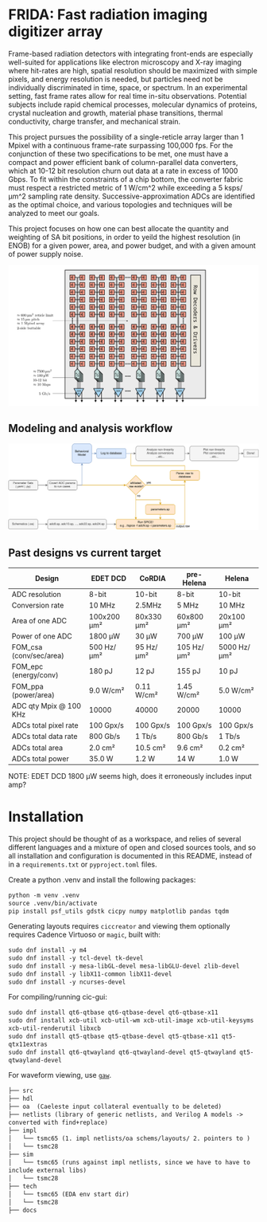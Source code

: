 # FRIDA: Fast radiation imaging digitizer array

Frame-based radiation detectors with integrating front-ends are especially well-suited for applications like electron microscopy and X-ray imaging where hit-rates are high, spatial resolution should be maximized with simple pixels, and energy resolution is needed, but particles need not be individually discriminated in time, space, or spectrum. In an experimental setting, fast frame rates allow for real time in-situ observations. Potential subjects include rapid chemical processes, molecular dynamics of proteins, crystal nucleation and growth, material phase transitions, thermal conductivity, charge transfer, and mechanical strain.

This project pursues the possibility of a single-reticle array larger than 1 Mpixel with a continuous frame-rate surpassing 100,000 fps. For the conjunction of these two specifications to be met, one must have a compact and power efficient bank of column-parallel data converters, which at 10-12 bit resolution churn out data at a rate in excess of 1000 Gbps. To fit within the constraints of a chip bottom, the converter fabric must respect a restricted metric of 1 W/cm^2 while exceeding a 5 ksps/µm^2 sampling rate density. Successive-approximation ADCs are identified as the optimal choice, and various topologies and techniques will be analyzed to meet our goals.

This project focuses on how one can best allocate the quantity and weighting of SA bit positions, in order to yeild the highest resolution (in ENOB) for a given power, area, and power budget, and with a given amount of power supply noise.

![](docs/caeleste2/arch.svg)

## Modeling and analysis workflow

![](docs/caeleste2/workflow.svg)

## Past designs vs current target

| Design                  | EDET DCD    | CoRDIA     | pre-Helena | Helena      |
|-------------------------|-------------|------------|------------|-------------|
| ADC resolution          | 8-bit       | 10-bit     | 8-bit      | 10-bit      |
| Conversion rate         | 10 MHz      | 2.5MHz     | 5 MHz      | 10 MHz      |
| Area of one ADC         | 100x200 μm² | 80x330 μm² | 60x800 μm² | 20x100 μm²  |
| Power of one ADC        | 1800 μW     | 30 μW      | 700 μW     | 100 μW      |
| FOM_csa (conv/sec/area) | 500 Hz/μm²  | 95 Hz/μm²  | 105 Hz/μm² | 5000 Hz/μm² |
| FOM_epc (energy/conv)   | 180 pJ      | 12 pJ      | 155 pJ     | 10 pJ       |
| FOM_ppa (power/area)    | 9.0 W/cm²   | 0.11 W/cm² | 1.45 W/cm² | 5.0 W/cm²   |
| ADC qty Mpix @ 100 KHz  | 10000       | 40000      | 20000      | 10000       |
| ADCs total pixel rate   | 100 Gpx/s   | 100 Gpx/s  | 100 Gpx/s  | 100 Gpx/s   |
| ADCs total data rate    | 800 Gb/s    | 1 Tb/s     | 800 Gb/s   | 1 Tb/s      |
| ADCs total area         | 2.0 cm²     | 10.5 cm²   | 9.6 cm²    | 0.2 cm²     |
| ADCs total power        | 35.0 W      | 1.2 W      | 14 W       | 1.0 W       |

NOTE: EDET DCD 1800 μW seems high, does it erroneously includes input amp?

# Installation

This project should be thought of as a workspace, and relies of several different languages and a mixture of open and closed sources tools, and so all installation and configuration is documented in this README, instead of in a `requirements.txt` or `pyproject.toml` files.

Create a python .venv and install the following packages:

```
python -m venv .venv
source .venv/bin/activate
pip install psf_utils gdstk cicpy numpy matplotlib pandas tqdm 
```

Generating layouts requires `ciccreator` and viewing them optionally requires Cadence Virtuoso or `magic`, built with:

```
sudo dnf install -y m4
sudo dnf install -y tcl-devel tk-devel
sudo dnf install -y mesa-libGL-devel mesa-libGLU-devel zlib-devel
sudo dnf install -y libX11-common libX11-devel 
sudo dnf install -y ncurses-devel
```

For compiling/running cic-gui:

```
sudo dnf install qt6-qtbase qt6-qtbase-devel qt6-qtbase-x11
sudo dnf install xcb-util xcb-util-wm xcb-util-image xcb-util-keysyms xcb-util-renderutil libxcb
sudo dnf install qt5-qtbase qt5-qtbase-devel qt5-qtbase-x11 qt5-qtx11extras
sudo dnf install qt6-qtwayland qt6-qtwayland-devel qt5-qtwayland qt5-qtwayland-devel
```

For waveform viewing, use [`gaw`](https://www.rvq.fr/linux/gaw.php).


```
├── src
├── hdl
├── oa  (Caeleste input collateral eventually to be deleted)
├── netlists (library of generic netlists, and Verilog A models -> converted with find+replace)
├── impl
│   └── tsmc65 (1. impl netlists/oa schems/layouts/ 2. pointers to )
│   └── tsmc28
├── sim
│   └── tsmc65 (runs against impl netlists, since we have to have to include external libs)
│   └── tsmc28
├── tech
│   └── tsmc65 (EDA env start dir)
│   └── tsmc28
├── docs
```
